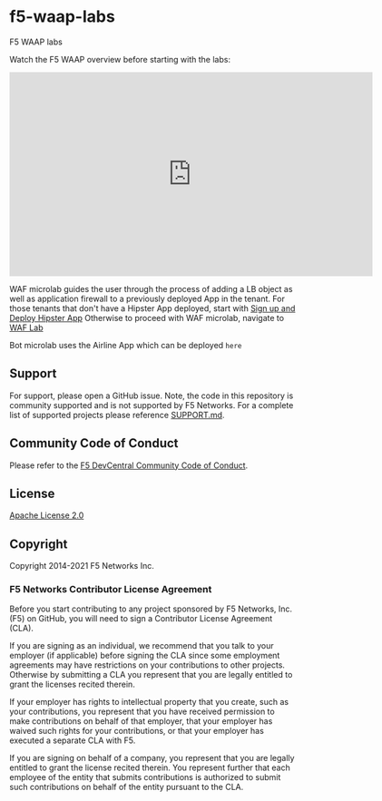 # f5-waap-labs
F5 WAAP labs

Watch the F5 WAAP overview before starting with the labs:

<iframe title="vimeo-player" src="https://player.vimeo.com/video/420386926?h=825a452739" width="640" height="360" frameborder="0" allowfullscreen></iframe>


WAF microlab guides the user through the process of adding a LB object as well as application firewall to a previously deployed App in the tenant.
For those tenants that don't have a Hipster App deployed, start with [Sign up and Deploy Hipster App](step-1-signup-deploy/voltConsole.rst)
Otherwise to proceed with WAF microlab, navigate to [WAF Lab](waf-lab/waf-lab.rst)

Bot microlab uses the Airline App which can be deployed ``here``



## Support
For support, please open a GitHub issue.  Note, the code in this repository is community supported and is not supported by F5 Networks.  For a complete list of supported projects please reference [SUPPORT.md](SUPPORT.md).

## Community Code of Conduct
Please refer to the [F5 DevCentral Community Code of Conduct](code_of_conduct.md).


## License
[Apache License 2.0](LICENSE)

## Copyright
Copyright 2014-2021 F5 Networks Inc.


### F5 Networks Contributor License Agreement

Before you start contributing to any project sponsored by F5 Networks, Inc. (F5) on GitHub, you will need to sign a Contributor License Agreement (CLA).

If you are signing as an individual, we recommend that you talk to your employer (if applicable) before signing the CLA since some employment agreements may have restrictions on your contributions to other projects.
Otherwise by submitting a CLA you represent that you are legally entitled to grant the licenses recited therein.

If your employer has rights to intellectual property that you create, such as your contributions, you represent that you have received permission to make contributions on behalf of that employer, that your employer has waived such rights for your contributions, or that your employer has executed a separate CLA with F5.

If you are signing on behalf of a company, you represent that you are legally entitled to grant the license recited therein.
You represent further that each employee of the entity that submits contributions is authorized to submit such contributions on behalf of the entity pursuant to the CLA.